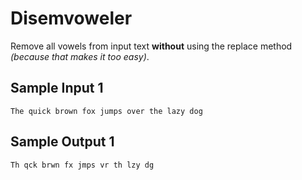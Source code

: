 # Disemvoweler

Remove all vowels from input text **without** using the replace method _(because that makes it too easy)_.

## Sample Input 1
```
The quick brown fox jumps over the lazy dog
```
## Sample Output 1
```
Th qck brwn fx jmps vr th lzy dg
```
